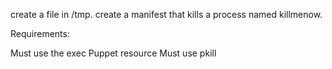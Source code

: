 create a file in /tmp.
create a manifest that kills a process named killmenow.

Requirements:

Must use the exec Puppet resource
Must use pkill
